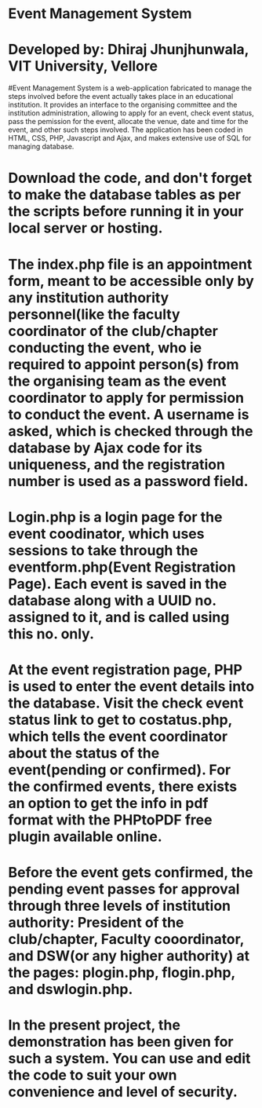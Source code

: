 # Event Management System
# Developed by: Dhiraj Jhunjhunwala, VIT University, Vellore
#Event Management System is a web-application fabricated to manage the steps involved before the event actually takes place in an educational institution. It provides an interface to the organising committee and the institution administration, allowing to apply for an event, check event status, pass the pemission for the event, allocate the venue, date and time for the event, and other such steps involved. The application has been coded in HTML, CSS, PHP, Javascript and Ajax, and makes extensive use of SQL for managing database.
# Download the code, and don't forget to make the database tables as per the scripts before running it in your local server or hosting.
# The index.php file is an appointment form, meant to be accessible only by any institution authority personnel(like the faculty coordinator of the club/chapter conducting the event, who ie required to appoint person(s) from the organising team as the event coordinator to apply for permission to conduct the event. A username is asked, which is checked through the database by Ajax code for its uniqueness, and the registration number is used as a password field.
# Login.php is a login page for the event coodinator, which uses sessions to take through the eventform.php(Event Registration Page). Each event is saved in the database along with a UUID no. assigned to it, and is called using this no. only.
# At the event registration page, PHP is used to enter the event details into the database. Visit the check event status link to get to costatus.php, which tells the event coordinator about the status of the event(pending or confirmed). For the confirmed events, there exists an option to get the info in pdf format with the PHPtoPDF free plugin available online.
# Before the event gets confirmed, the pending event passes for approval through three levels of institution authority: President of the club/chapter, Faculty cooordinator, and DSW(or any higher authority) at the pages: plogin.php, flogin.php, and dswlogin.php.
# In the present project, the demonstration has been given for such a system. You can use and edit the code to suit your own convenience and level of security.
